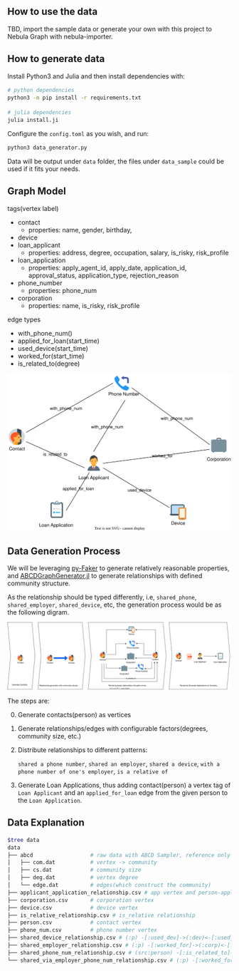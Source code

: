 ## How to use the data

TBD, import the sample data or generate your own with this project to Nebula Graph with nebula-importer.

## How to generate data

Install Python3 and Julia and then install dependencies with:

```bash
# python dependencies
python3 -m pip install -r requirements.txt

# julia dependencies
julia install.ji
```

Configure the `config.toml` as you wish, and run:

```bash
python3 data_generator.py
```

Data will be output under `data` folder, the files under `data_sample` could be used if it fits your needs.

## Graph Model

tags(vertex label)

- contact
  - properties: name, gender, birthday,
- device
- loan_applicant
  - properties: address, degree, occupation, salary, is_risky, risk_profile
- loan_application
  - properties: apply_agent_id, apply_date, application_id, approval_status, application_type, rejection_reason
- phone_number
  - properties: phone_num
- corporation
  - properties: name, is_risky, risk_profile

edge types

- with_phone_num()
- applied_for_loan(start_time)
- used_device(start_time)
- worked_for(start_time)
- is_related_to(degree)

![fraud_detection_graph_model](images/fraud_detection_graph_model.svg)

## Data Generation Process

We will be leveraging [py-Faker](https://github.com/joke2k/faker) to generate relatively reasonable properties, and [ABCDGraphGenerator.jl](https://github.com/bkamins/ABCDGraphGenerator.jl) to generate relationships with defined community structure.

As the relationship should be typed differently, i.e, `shared_phone`, `shared_employer`, `shared_device`, etc, the generation process would be as the following digram.

![fraud_detection_data_gen_process](images/fraud_detection_data_gen_process.svg)

The steps are:

0. Generate contacts(person) as vertices

1. Generate relationships/edges with configurable factors(degrees, community size, etc.)

2. Distribute relationships to different patterns:

   `shared a phone number`, `shared an employer`,  `shared a device`, `with a phone number of one's employer`, `is a relative of`

3. Generate Loan Applications, thus adding contact(person) a vertex tag of `Loan Applicant` and an `applied_for_loan` edge from the given person to the `Loan Application`.



## Data Explanation

```bash
$tree data
data
├── abcd                  # raw data with ABCD Sampler, reference only
│   ├── com.dat           # vertex -> community
│   ├── cs.dat            # community size
│   ├── deg.dat           # vertex degree
│   └── edge.dat          # edges(which construct the community)
├── applicant_application_relationship.csv # app vertex and person-applied-> app edge
├── corporation.csv       # corporation vertex
├── device.csv            # device vertex
├── is_relative_relationship.csv # is_relative relationship
├── person.csv            # contact vertex
├── phone_num.csv         # phone number vertex
├── shared_device_relationship.csv # (:p) -[:used_dev]->(:dev)<-[:used_dev]-(:p)
├── shared_employer_relationship.csv # (:p) -[:worked_for]->(:corp)<-[:worked_for]-(:p)
├── shared_phone_num_relationship.csv # (src:person) -[:is_related_to]->(dst:person)
└── shared_via_employer_phone_num_relationship.csv # (:p) -[:worked_for]->(:corp)->(:phone_num)<-[:with_phone_num]-(:p)
```

